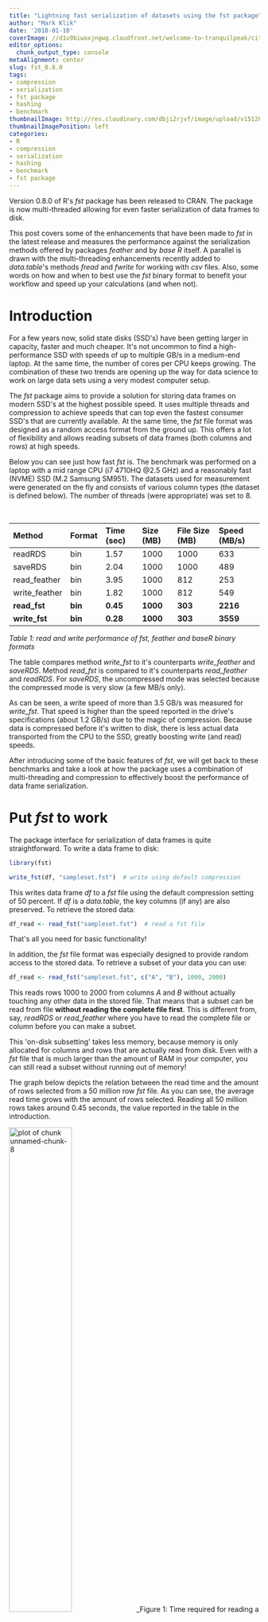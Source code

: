 ```yaml
---
title: "Lightning fast serialization of datasets using the fst package"
author: "Mark Klik"
date: '2018-01-10'
coverImage: //d1u9biwaxjngwg.cloudfront.net/welcome-to-tranquilpeak/city.jpg
editor_options:
  chunk_output_type: console
metaAlignment: center
slug: fst_0.8.0
tags:
- compression
- serialization
- fst package
- hashing
- benchmark
thumbnailImage: http://res.cloudinary.com/dbji2rjvf/image/upload/v1512862863/parallel2_i7p1pu.png
thumbnailImagePosition: left
categories:
- R
- compression
- serialization
- hashing
- benchmark
- fst package
---
```


Version 0.8.0 of R's _fst_ package has been released to CRAN. The package is now multi-threaded allowing for even faster serialization of data frames to disk.

<!--more-->

This post covers some of the enhancements that have been made to _fst_ in the latest release and measures the performance against the serialization methods offered by packages _feather_ and by _base R_ itself. A parallel is drawn with the multi-threading enhancements recently added to _data.table_'s methods _fread_ and _fwrite_ for working with  _csv_ files. Also, some words on how and when to best use the _fst_ binary format to benefit your workflow and speed up your calculations (and when not).

<!-- toc -->

# Introduction

For a few years now, solid state disks (SSD's) have been getting larger in capacity, faster and much cheaper. It's not uncommon to find a high-performance SSD with speeds of up to multiple GB/s in a medium-end laptop. At the same time, the number of cores per CPU keeps growing. The combination of these two trends are opening up the way for data science to work on large data sets using a very modest computer setup.

The _fst_ package aims to provide a solution for storing data frames on modern SSD's at the highest possible speed. It uses multiple threads and compression to achieve speeds that can top even the fastest consumer SSD's that are currently available. At the same time, the _fst_ file format was designed as a random access format from the ground up. This offers a lot of flexibility and allows reading subsets of data frames (both columns and rows) at high speeds.

Below you can see just how fast _fst_ is. The benchmark was performed on a laptop with a mid range CPU (i7 4710HQ @2.5 GHz) and a reasonably fast (NVME) SSD (M.2 Samsung SM951). The datasets used for measurement were generated on the fly and consists of various column types (the dataset is defined below). The number of threads (were appropriate) was set to 8.

<br>


|Method        |Format  |Time (sec) |Size (MB) |File Size (MB) |Speed (MB/s) |
|:-------------|:-------|:----------|:---------|:--------------|:------------|
|readRDS       |bin     |1.57       |1000      |1000           |633          |
|saveRDS       |bin     |2.04       |1000      |1000           |489          |
|read_feather  |bin     |3.95       |1000      |812            |253          |
|write_feather |bin     |1.82       |1000      |812            |549          |
|**read_fst**  |**bin** |**0.45**   |**1000**  |**303**        |**2216**     |
|**write_fst** |**bin** |**0.28**   |**1000**  |**303**        |**3559**     |
_Table 1: read and write performance of fst, feather and baseR binary formats_

The table compares method _write\_fst_ to it's counterparts _write\_feather_ and _saveRDS_. Method _read\_fst_ is compared to it's counterparts _read\_feather_ and _readRDS_. For _saveRDS_, the uncompressed mode was selected because the compressed mode is very slow (a few MB/s only).

As can be seen, a write speed of more than 3.5 GB/s was measured for _write\_fst_. That speed is higher than the speed reported in the drive's specifications (about 1.2 GB/s) due to the magic of compression. Because data is compressed before it's written to disk, there is less actual data transported from the CPU to the SSD, greatly boosting write (and read) speeds.

After introducing some of the basic features of _fst_, we will get back to these benchmarks and take a look at how the package uses a combination of multi-threading and compression to effectively boost the performance of data frame serialization.

# Put _fst_ to work

The package interface for serialization of data frames is quite straightforward. To write a data frame to disk:


```r
library(fst)

write_fst(df, "sampleset.fst")  # write using default compression
```

This writes data frame _df_ to a _fst_ file using the default compression setting of 50 percent. If _df_ is a _data.table_, the key columns (if any) are also preserved. To retrieve the stored data:


```r
df_read <- read_fst("sampleset.fst")  # read a fst file
```

That's all you need for basic functionality!

In addition, the _fst_ file format was especially designed to provide random access to the stored data. To retrieve a subset of your data you can use:


```r
df_read <- read_fst("sampleset.fst", c("A", "B"), 1000, 2000)
```



This reads rows 1000 to 2000 from columns _A_ and _B_ without actually touching any other data in the stored file. That means that a subset can be read from file **without reading the complete file first**. This is different from, say, _readRDS_ or _read\_feather_ where you have to read the complete file or column before you can make a subset.

This 'on-disk subsetting' takes less memory, because memory is only allocated for columns and rows that are actually read from disk. Even with a _fst_ file that is much larger than the amount of RAM in your computer, you can still read a subset without running out of memory!

The graph below depicts the relation between the read time and the amount of rows selected from a 50 million row _fst_ file. As you can see, the average read time grows with the amount of rows selected. Reading all 50 million rows takes around 0.45 seconds, the value reported in the table in the introduction.

<img src="/img/fst_0.8.0/img/fig-unnamed-chunk-8-1.png" title="plot of chunk unnamed-chunk-8" alt="plot of chunk unnamed-chunk-8" width="50%" />
_Figure 1: Time required for reading a subset of a stored dataset_

# Some basic speed measurements

The read and write speed of _fst_ depends on the compression setting and the number of threads used. To get an idea about these dependencies we generate a dataset containing various column types and do some speed measurements:


```r
nr_of_rows <- 5e7  # use 50 million rows

df <- 
    data.frame(

      # Logical column with mostly TRUE's, some FALSE's and few NA's
      Logical = sample(c(TRUE, FALSE, NA), prob = c(0.85, 0.1, 0.05), nr_of_rows, replace = TRUE),
  
      # Integer column with values between 1 and 100
      Integer = sample(1L:100L, nr_of_rows, replace = TRUE),
  
      # Real column simulating 'prices'
      Real = sample(sample(1:10000, 20) / 100, nr_of_rows, replace = TRUE),
  
      # Factor column with US cities
      Factor = as.factor(sample(labels(UScitiesD), nr_of_rows, replace = TRUE))
  )
```

This dataset was also used to obtain the benchmark results reported above. To get accurate timings for writing to disk we use the _microbenchmark_ package




```r
library(microbenchmark)

# perform a single measurement only to avoid disk caching
write_speed <- microbenchmark(
  write_fst(df, "sampleset.fst"),
  times = 1
)

# speed in GB/s
as.numeric(object.size(df)) / write_speed$time
```


```
## [1] 3.55976
```

As we saw earlier, the measured write speed (about 3.5 GB/s) is much higher than the maximum write speed of the SSD. This is possible because the actual amount of bytes that where pushed to the SSD is lower than the in-memory size of the data frame because of the compression used (**less data == more speed**):


```r
# compression ratio:
as.numeric(file.size("sampleset.fst") / object.size(df))
```

```
## [1] 0.3022611
```

The file size is about 30 percent of the original in-memory data frame size, the result of using a default compression setting of 50 percent. Apart from the resulting speed increase, smaller files are also attractive from a storage point of view.


# Multi-threading

Like _data.table_, the _fst_ package uses multiple threads to read and write data. So how does the number of threads affect the performance? You can tune multi-threading with:


```r
threads_fst(8)  # allow fst to use 8 threads
```

With more threads _fst_ can do more background processing such as compression. Obviously, setting more threads than there are (logical) cores available in your computer won't help you (in most cases).

The graph below shows measurements of the read- and write speeds for various 'thread settings' and number of rows. Sample sizes of 10 million and 50 million rows were used.

![plot of chunk unnamed-chunk-15](/img/fst_0.8.0/img/fig-unnamed-chunk-15-1.png)
_Figure 2: Binary read and write speed for packages fst, feather and for base R_




The effects of multi-threading are quite obvious and _fst_ does well in both reading and writing (note that the bar corresponding to _Threads == 1_ is basically _fst_ before version 0.8.0). A top write speed of 3.6 GB/s was measured using 7 threads. My laptop only has 4 physical cores, but increasing beyond 4 threads still increases performance (hyper threading does work in some cases :-)).

> The measured read speeds are lower than the write speeds although the SSD has a higher read throughput according to the specifications. This probably means that there is room for some more improvements on the read speeds when the code is further optimized.

The way _fst_ uses multiple threads to do background processing is similar to how the _data.table_ packages employs multiple threads to parse and write _csv_ files. Below is a graph comparing _fread_/_fwrite_ to it's counterparts _read.csv2_/_write.csv2_ (package _utils_) and _read\_csv_/_write\_csv_ (package _readr_):

![plot of chunk unnamed-chunk-17](/img/fst_0.8.0/img/fig-unnamed-chunk-17-1.png)
_Figure 3: Read and write speed of csv files as measured for packages data.table, readr and utils (base R)_

The _data.table_ package is an order of magnitude faster than the competing solutions from _utils_ and _readr_. Even when only a single thread is used, the speed difference is quite large. This is all due to the excellent work of the people working on the _data.table_ package. The parallel implementations of _fwrite_ and _fread_ were created recently and they are clearly very fast, an impressive piece of work!

# When to use the _fst_ format and when to stick with _csv_

The _csv_ format is a common data exchange format that is widely supported by consumer, business, and scientific applications. It's human-readable, can be edited with a simple text editor and can be used cross-platform and cross-language. And if you use the _data.table_ package to read and write your _csv_, it's fast as well.

Despite these obvious advantages, there are some things you can't do with _csv_ but you can by using the _fst_ (binary) format:

* With a _csv_ it's hard to read a single column of data without parsing the rest of the information in the rows (because the _csv_ format is _row-oriented_). By contrast, the _fst_ format is column-oriented (as is the _feather_ format) so selecting specific columns requires no overhead.
* Reading a selection of rows from a _csv_ requires searching the file for line-ends. That means you can never have true random-access to a _csv_ file (a search algorithm is needed). In _fst_, meta data is stored that allows for the exact localization of any (compressed) element of a dataset, enabling full random-access.
* You can't add columns to a _csv_ file without rewriting the entire file.
* You can't store information from memory to _csv_ (and vice versa) without first (de-)parsing to human-readable format. On other words, no zero-copy storage is possible. The _fst_ format is a zero-copy format and in general no parsing is required to transfer data to and from memory, except for (de-)compression.

To sum up, this all means that storing your data with _fst_ will in general be faster and more compact than storing your data in a _csv_ file, but the resulting _fst_ file will be less portable and non human-readable. Whether you are best of using a _csv_ or _fst_ file depends on your specific use case. _csv_ is king especially for small datasets where the serialization performance is already adequate. But if you need more speed, more compact files or random access, _fst_ can help you with that.

# How compression helps to increase performance

The maximum write- and read speeds of a (solid state-) disk are a given. Any write- or read operation to and from disk will be bound by that maximum speed, there's not much you can do about that (except buy a faster disk).

However, the amount of data that goes back and forth between the disk and your computer memory can be reduced by using compression. If you compress your data with, let's say, a factor of two, the disk will probably spent about half the time on reading or writing that data (**less data == more speed**). The downside is that the compression itself will also take CPU time, so there is a trade-off there that depends on the speed of the disk and the CPU speed.

How does that work? Suppose a disk has an extremely high speed, then any amount of compression will lower the total speed of writing data to that disk. On the other hand, when the disk has a very low speed (say a network drive), any amount of compression would actually increase the total speed. Most setups will have maximum performance somewhere in between.

To shift the balance, the _fst_ package uses multi-threading to compress data 'in the background', so while the disk is busy writing data. Using that setup, it's possible to saturate your disk and still compress data, effectively increasing the observed write (and read) speed. The figure below shows how compression impacts the performance of reading and writing data to disk.

![plot of chunk unnamed-chunk-18](/img/fst_0.8.0/img/fig-unnamed-chunk-18-1.png)
_Figure 4: Compression and decompression speed depends on compression level settings_

These measurements were performed on a Xeon E5 CPU machine (@2.5GHz) that has 20 physical cores (with more cores, it's easier to see the scaling effects). The horizontal groups in the figure represent the different amount of threads used (4, 8, 10 and 20). Vertically we have the read and write speeds. The colors represent various compression settings in the range of 0 to 100 (so not the number of threads like in the previous graph). Compression helps a lot to increase the maximum write speed. If enough cores are used, the background compression can keep up with the SSD and the total write speed will increase accordingly (**less data == more speed**). The same could be expected to be true for the read speed. The effects seem to be minimal however and some more thinking is required to bring the read speed at the same level as the write speed (perhaps we need parallel file connections, larger read blocks or different multi-threading logic? [ideas are very welcome](https://github.com/fstpackage/fst/issues) :-)).

# Per-column compression optimalization

The _fst_ package uses the excellent [LZ4](http://lz4.github.io/lz4/) compressor for high speed compression at lower ratio's and the [ZSTD](http://facebook.github.io/zstd/) compressor for medium speed compression at higher ratio's. Compression is done on small (16kB) blocks of data, which allows for (almost) random access of data. Each column uses it's own compression scheme and different compressors can be mixed within a single column. This flexible setup allows for better optimized and faster compression of data.

> Note: there is still much work to be done to further optimize these compression schemes. The current version of the _fst_ package is using 'best (first) guess schemes'. Following more elaborate benchmarks in the future, these schemes will be fine-tuned for better performance and new compressors could also be added (such as dictionary based compressors optimized for text or bit-packing compressors for integers).

All compression settings in _fst_ are set as a value between 0 and 100 ('a percentage'). That percentage is translated into a mix of compression settings for each (16kB) data block. This mix is optimized (and will be more so in the future :-)) for that particular data type. For example, at a compression setting of 30, data blocks in an integer column are a mix of 40 percent uncompressed blocks and 60 percent blocks compressed with LZ4 + a byte shuffle. The byte shuffle is an extra operation applied before compression to speed things up. That only works  because we know we are dealing with an integer column (byte shuffling a character column wouldn't help at all). That means that we can use information about the specific column _type_ to enhance the compression. This is a unique feature of _fst_ that has a huge positive impact on performance.

# More on fst's features

If you're interested in learning more on some of the new features of _fst_, you can also take a look at these posts:

* [Multi-threaded compression using LZ4 and ZSTD](/2018/01/fst_compression/)
* [Multi-threaded hashing with xxHash](/2018/01/fst_hashing/)
 
 
# Final note

With CRAN release v0.8.0, the _fst_ format is stable and backwards compatible. That means that all _fst_ files generated with _fst_ package v0.8.0 or later can be read by future versions of the package.

Thanks for making it to the end of my post (no small task) and for your interest in using _fst_!
